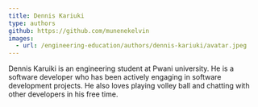 ```yaml
---
title: Dennis Kariuki
type: authors
github: https://github.com/munenekelvin
images:
  - url: /engineering-education/authors/dennis-kariuki/avatar.jpeg 
---
```

Dennis Karuiki is an engineering student at Pwani university. He is a software developer who has been actively engaging in software development projects. He also loves playing volley ball and chatting with other developers in his free time.